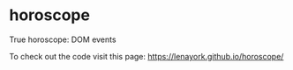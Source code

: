 # horoscope
True horoscope: DOM events

To check out the code visit this page: https://lenayork.github.io/horoscope/